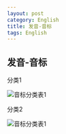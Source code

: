 ```yaml
---
layout: post
category: English
title: 发音-音标
tags: English
---
```


## 发音-音标

分类1

![音标分类表1](https://cdn.jsdelivr.net/gh/mafulong/mdPic/typora/1-151121225A1644.jpg)

分类2

![音标分类表1](https://cdn.jsdelivr.net/gh/mafulong/mdPic/typora/1-15112122520B30.jpg)

